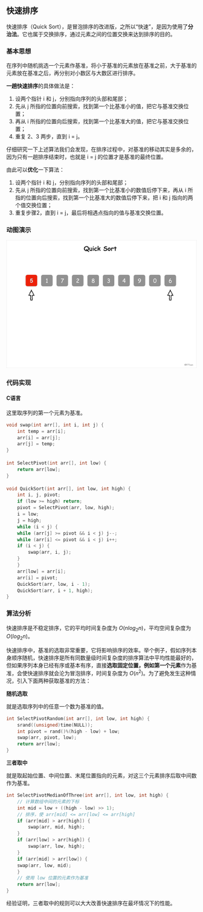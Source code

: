 ## 快速排序

快速排序（Quick Sort），是冒泡排序的改进版，之所以“快速”，是因为使用了**分治法**。它也属于交换排序，通过元素之间的位置交换来达到排序的目的。

### 基本思想

在序列中随机挑选一个元素作基准，将小于基准的元素放在基准之前，大于基准的元素放在基准之后，再分别对小数区与大数区进行排序。

**一趟快速排序**的具体做法是：

1. 设两个指针 i 和 j，分别指向序列的头部和尾部；
2. 先从 j 所指的位置向前搜索，找到第一个比基准小的值，把它与基准交换位置；
3. 再从 i 所指的位置向后搜索，找到第一个比基准大的值，把它与基准交换位置；
4. 重复 2、3 两步，直到 i = j。

仔细研究一下上述算法我们会发现，在排序过程中，对基准的移动其实是多余的，因为只有一趟排序结束时，也就是 i = j 的位置才是基准的最终位置。

由此可以**优化**一下算法：

1. 设两个指针 i 和 j，分别指向序列的头部和尾部；
2. 先从 j 所指的位置向前搜索，找到第一个比基准小的数值后停下来，再从 i 所指的位置向后搜索，找到第一个比基准大的数值后停下来，把 i 和 j 指向的两个值交换位置；
3. 重复步骤2，直到 i = j，最后将相遇点指向的值与基准交换位置。

### 动图演示

![](quick-sort.gif)

### 代码实现

#### C语言

这里取序列的第一个元素为基准。

```c
void swap(int arr[], int i, int j) {
    int temp = arr[i];
    arr[i] = arr[j];
    arr[j] = temp;
}

int SelectPivot(int arr[], int low) {
    return arr[low];
}

void QuickSort(int arr[], int low, int high) {
    int i, j, pivot;
    if (low >= high) return;
    pivot = SelectPivot(arr, low, high);
    i = low;
    j = high;
    while (i < j) {
	while (arr[j] >= pivot && i < j) j--;
	while (arr[i] <= pivot && i < j) i++;
	if (i < j) {
	    swap(arr, i, j);
	}
    }
    arr[low] = arr[i];
    arr[i] = pivot;
    QuickSort(arr, low, i - 1);
    QuickSort(arr, i + 1, high);
}
```
### 算法分析

快速排序是不稳定排序，它的平均时间复杂度为 $O(nlog_2n)$，平均空间复杂度为 $O(log_2n)$。

快速排序中，基准的选取非常重要，它将影响排序的效率。举个例子，假如序列本身顺序随机，快速排序是所有同数量级时间复杂度的排序算法中平均性能最好的，但如果序列本身已经有序或基本有序，直接**选取固定位置，例如第一个元素**作为基准，会使快速排序就会沦为冒泡排序，时间复杂度为 $O(n^2)$。为了避免发生这种情况，引入下面两种获取基准的方法：

**随机选取**

就是选取序列中的任意一个数为基准的值。

```c
int SelectPivotRandom(int arr[], int low, int high) {
    srand((unsigned)time(NULL));
    int pivot = rand()%(high - low) + low;
    swap(arr, pivot, low);
    return arr[low];
}
```

**三者取中**

就是取起始位置、中间位置、末尾位置指向的元素，对这三个元素排序后取中间数作为基准。

```c
int SelectPivotMedianOfThree(int arr[], int low, int high) {
    // 计算数组中间的元素的下标
    int mid = low + ((high - low) >> 1);
    // 排序，使 arr[mid] <= arr[low] <= arr[high]
    if (arr[mid] > arr[high]) {
        swap(arr, mid, high);
    }
    if (arr[low] > arr[high]) {
        swap(arr, low, high);
    }
    if (arr[mid] > arr[low]) {
	swap(arr, low, mid);
    }
    // 使用 low 位置的元素作为基准
    return arr[low];
}
```

经验证明，三者取中的规则可以大大改善快速排序在最坏情况下的性能。
